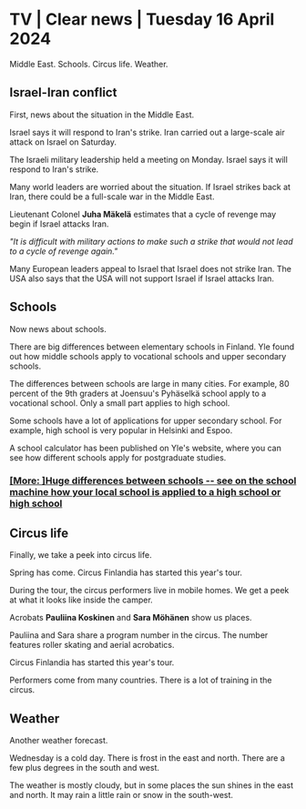 # TV \| Clear news \| Tuesday 16 April 2024

Middle East. Schools. Circus life. Weather.

## Israel-Iran conflict

First, news about the situation in the Middle East.

Israel says it will respond to Iran's strike. Iran carried out a large-scale air attack on Israel on Saturday.

The Israeli military leadership held a meeting on Monday. Israel says it will respond to Iran's strike.

Many world leaders are worried about the situation. If Israel strikes back at Iran, there could be a full-scale war in the Middle East.

Lieutenant Colonel **Juha Mäkelä** estimates that a cycle of revenge may begin if Israel attacks Iran.

*"It is difficult with military actions to make such a strike that would not lead to a cycle of revenge again."*

Many European leaders appeal to Israel that Israel does not strike Iran. The USA also says that the USA will not support Israel if Israel attacks Iran.

## Schools

Now news about schools.

There are big differences between elementary schools in Finland. Yle found out how middle schools apply to vocational schools and upper secondary schools.

The differences between schools are large in many cities. For example, 80 percent of the 9th graders at Joensuu's Pyhäselkä school apply to a vocational school. Only a small part applies to high school.

Some schools have a lot of applications for upper secondary school. For example, high school is very popular in Helsinki and Espoo.

A school calculator has been published on Yle's website, where you can see how different schools apply for postgraduate studies.

### [[More: ]Huge differences between schools -- see on the school machine how your local school is applied to a high school or high school](https://yle.fi/a/74-20081385)

## Circus life

Finally, we take a peek into circus life.

Spring has come. Circus Finlandia has started this year's tour.

During the tour, the circus performers live in mobile homes. We get a peek at what it looks like inside the camper.

Acrobats **Pauliina Koskinen** and **Sara Möhänen** show us places.

Pauliina and Sara share a program number in the circus. The number features roller skating and aerial acrobatics.

Circus Finlandia has started this year's tour.

Performers come from many countries. There is a lot of training in the circus.

## Weather

Another weather forecast.

Wednesday is a cold day. There is frost in the east and north. There are a few plus degrees in the south and west.

The weather is mostly cloudy, but in some places the sun shines in the east and north. It may rain a little rain or snow in the south-west.

